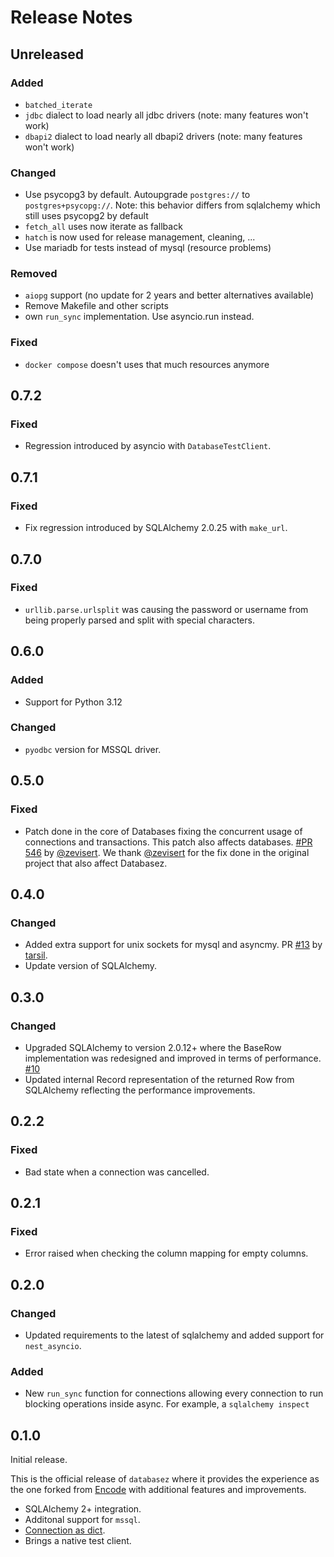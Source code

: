 # Release Notes

## Unreleased

### Added

- `batched_iterate`
- `jdbc` dialect to load nearly all jdbc drivers (note: many features won't work)
- `dbapi2` dialect to load nearly all dbapi2 drivers (note: many features won't work)

### Changed

- Use psycopg3 by default. Autoupgrade `postgres://` to `postgres+psycopg://`. Note: this behavior differs from sqlalchemy which still uses psycopg2 by default
- `fetch_all` uses now iterate as fallback
- `hatch` is now used for release management, cleaning, ...
- Use mariadb for tests instead of mysql (resource problems)

### Removed

- `aiopg` support (no update for 2 years and better alternatives available)
- Remove Makefile and other scripts
- own `run_sync` implementation. Use asyncio.run instead.

### Fixed

- `docker compose` doesn't uses that much resources anymore

## 0.7.2

### Fixed

- Regression introduced by asyncio with `DatabaseTestClient`.

## 0.7.1

### Fixed

- Fix regression introduced by SQLAlchemy 2.0.25 with `make_url`.

## 0.7.0

### Fixed

- `urllib.parse.urlsplit` was causing the password or username from being properly parsed and
split with special characters.

## 0.6.0

### Added

- Support for Python 3.12

### Changed

* `pyodbc` version for MSSQL driver.

## 0.5.0

### Fixed

- Patch done in the core of Databases fixing the concurrent usage of connections and transactions.
This patch also affects databases. [#PR 546](https://github.com/encode/databases/pull/546) by [@zevisert](https://github.com/zevisert).
We thank [@zevisert](https://github.com/zevisert) for the fix done in the original project that also affect Databasez.

## 0.4.0

### Changed

- Added extra support for unix sockets for mysql and asyncmy. PR [#13](https://github.com/dymmond/databasez/pull/13) by [tarsil](https://github.com/tarsil).
- Update version of SQLAlchemy.

## 0.3.0

### Changed

- Upgraded SQLAlchemy to version 2.0.12+ where the BaseRow
implementation was redesigned and improved in terms of performance. [#10](https://github.com/dymmond/databasez/pull/10)
- Updated internal Record representation of the returned Row from SQLAlchemy
reflecting the performance improvements.

## 0.2.2

### Fixed

- Bad state when a connection was cancelled.

## 0.2.1

### Fixed

- Error raised when checking the column mapping for empty columns.

## 0.2.0

### Changed

- Updated requirements to the latest of sqlalchemy and added support for `nest_asyncio`.

### Added

- New `run_sync` function for connections allowing every connection to run blocking operations
inside async. For example, a `sqlalchemy inspect`

## 0.1.0

Initial release.

This is the official release of `databasez` where it provides the experience as the one
forked from [Encode](https://github.com/encode/databases) with additional features and improvements.

* SQLAlchemy 2+ integration.
* Additonal support for `mssql`.
* [Connection as dict](./connections-and-transactions.md#connection-options-as-a-dictionary).
* Brings a native test client.
